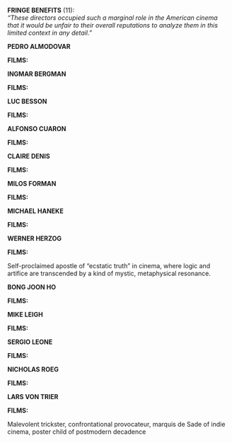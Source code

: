 **FRINGE BENEFITS** (11):   
*“These directors occupied such a marginal role in the American cinema that it would be unfair to their overall reputations to analyze them in this limited context in any detail.”*

**PEDRO ALMODOVAR**

**FILMS:**

**INGMAR BERGMAN**

**FILMS:**

**LUC BESSON**

**FILMS:**

**ALFONSO CUARON**

**FILMS:**

**CLAIRE DENIS**

**FILMS:**

**MILOS FORMAN**

**FILMS:**

**MICHAEL HANEKE**

**FILMS:**

**WERNER HERZOG**

**FILMS:**

Self-proclaimed apostle of “ecstatic truth” in cinema, where logic and artifice are transcended by a kind of mystic, metaphysical resonance.

**BONG JOON HO**

**FILMS:**

**MIKE LEIGH**

**FILMS:**

**SERGIO LEONE**

**FILMS:**

**NICHOLAS ROEG**

**FILMS:**

**LARS VON TRIER**

**FILMS:**

Malevolent trickster, confrontational provocateur, marquis de Sade of indie cinema, poster child of postmodern decadence  
